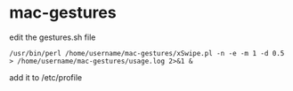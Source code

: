 
# mac-gestures
edit the gestures.sh file



`/usr/bin/perl /home/username/mac-gestures/xSwipe.pl -n -e -m 1 -d 0.5 > /home/username/mac-gestures/usage.log 2>&1 &`




add it to /etc/profile
